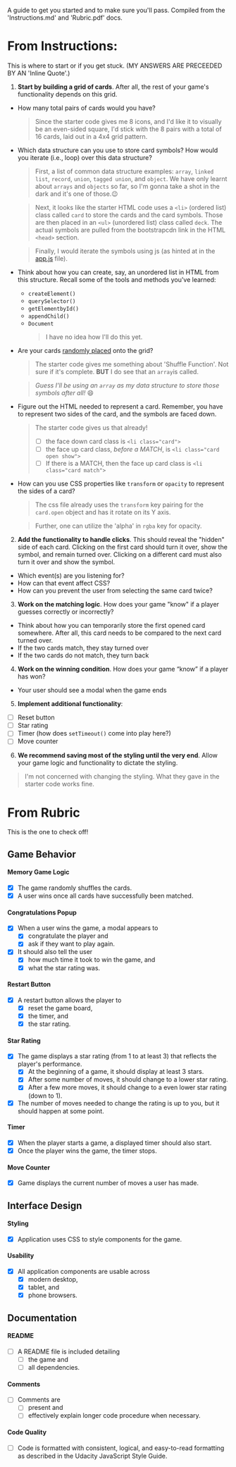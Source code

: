 A guide to get you started and to make sure you'll pass. Compiled from the 'Instructions.md' and 'Rubric.pdf' docs.
# From Instructions:
This is where to start or if you get stuck. (MY ANSWERS ARE PRECEEDED BY AN 'Inline Quote'.)

1. **Start by building a grid of cards**. After all, the rest of your game's functionality depends on this grid.
  * How many total pairs of cards would you have?

    >Since the starter code gives me 8 icons, and I'd like it to visually be an even-sided square, I'd stick with the 8 pairs with a total of 16 cards, laid out in a 4x4 grid pattern.

  * Which data structure can you use to store card symbols? How would you iterate (i.e., loop) over this data structure?

    >First, a list of common data structure examples: `array`, `linked list`, `record`, `union`, `tagged union`, and `object`. We have only learnt about `arrays` and `objects` so far, so I'm gonna take a shot in the dark and it's one of those.:wink:

    >Next, it looks like the starter HTML code uses a `<li>` (ordered list) class called `card` to store the cards and the card symbols. Those are then placed in an `<ul>` (unordered list) class called `deck`. The actual symbols are pulled from the bootstrapcdn link in the HTML `<head>` section.

    >Finally, I would iterate the symbols using js (as hinted at in the [app.js](/js/app.js) file).

  * Think about how you can create, say, an unordered list in HTML from this structure. Recall some of the tools and methods you've learned:
    * `createElement()`
    * `querySelector()`
    * `getElementbyId()`
    * `appendChild()`
    * `Document`
      > I have no idea how I'll do this yet.

  * Are your cards [randomly placed](https://stackoverflow.com/questions/2450954/how-to-randomize-shuffle-a-javascript-array/2450976#2450976) onto the grid?

    >The starter code gives me something about 'Shuffle Function'. Not sure if it's complete. **BUT**  I do see that an `array`is called.

    >_Guess I'll be using an `array` as my data structure to store those symbols after all!_ :smile:

  * Figure out the HTML needed to represent a card. Remember, you have to represent two sides of the card, and the symbols are faced down.

    >The starter code gives us that already!
    >- [ ] the face down card class is `<li class="card">`
    >- [ ] the face up card class, _before a MATCH_, is `<li class="card open show">`
    >- [ ] If there is a MATCH, then the face up card class is `<li class="card match">`

  * How can you use CSS properties like `transform` or `opacity` to represent the sides of a card?

    >The css file already uses the `transform` key pairing for the `card.open` object and has it rotate on its Y axis.

    > Further, one can utilize the 'alpha' in `rgba` key for opacity.

2. **Add the functionality to handle clicks**. This should reveal the "hidden" side of each card. Clicking on the first card should turn it over, show the symbol, and remain turned over. Clicking on a different card must also turn it over and show the symbol.

  * Which event(s) are you listening for?
  * How can that event affect CSS?
  * How can you prevent the user from selecting the same card twice?

3. **Work on the matching logic**. How does your game "know" if a player guesses correctly or incorrectly?

  * Think about how you can temporarily store the first opened card somewhere. After all, this card needs to be compared to the next card turned over.
  * If the two cards match, they stay turned over
  * If the two cards do not match, they turn back

4. **Work on the winning condition**. How does your game “know” if a player has won?

  * Your user should see a modal when the game ends

5. **Implement additional functionality**:

 - [ ] Reset button
 - [ ] Star rating
 - [ ] Timer (how does `setTimeout()` come into play here?)
 - [ ] Move counter

6. **We recommend saving most of the styling until the very end**. Allow your game logic and functionality to dictate the styling.

>I'm not concerned with changing the styling. What they gave in the starter code works fine.

# From Rubric

This is the one to check off!
## Game Behavior

#### Memory Game Logic

- [x] The game randomly shuffles the cards.
- [x] A user wins once all cards have successfully been matched.

#### Congratulations Popup

- [x] When a user wins the game, a modal appears to
  - [x] congratulate the player and
  - [x] ask if they want to play again.
- [x] It should also tell the user
  - [x] how much time it took to win the game, and
  - [x] what the star rating was.

#### Restart Button

- [x] A restart button allows the player to
  - [x] reset the game board,
  - [x] the timer, and
  - [x] the star rating.

#### Star Rating

- [x] The game displays a star rating (from 1 to at least 3) that reflects the player's performance.
  - [x] At the beginning of a game, it should display at least 3 stars.
  - [x] After some number of moves, it should change to a lower star rating.
  - [x] After a few more moves, it should change to a even lower star rating (down to 1).
- [x] The number of moves needed to change the rating is up to you, but it should happen at some point.

#### Timer

- [x] When the player starts a game, a displayed timer should also start.
- [x] Once the player wins the game, the timer stops.

#### Move Counter

- [x] Game displays the current number of moves a user has made.

## Interface Design

#### Styling

- [x] Application uses CSS to style components for the game.

#### Usability

- [x] All application components are usable across
  - [x] modern desktop,
  - [x] tablet, and
  - [x] phone browsers.

## Documentation

#### README

- [ ] A README file is included detailing
  - [ ] the game and
  - [ ] all dependencies.

#### Comments

- [ ] Comments are
  - [ ] present and
  - [ ] effectively explain longer code procedure when necessary.

#### Code Quality

- [ ] Code is formatted with consistent, logical, and easy-to-read formatting as described in the Udacity JavaScript Style Guide.
